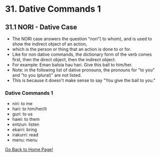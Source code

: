 # 31. Dative Commands 1

## 31.1 NORI - Dative Case

*   The NORI case answers the question “nori”( to whom), and is used to show the indirect object of an action,
*   which is the person or thing that an action is done to or for.
*   Like for non dative commands, the dictionary form of the verb comes first, then the direct object, then the indirect object.
*   For example: Eman baloia hau hari. Give this ball to him/her.
*   Note: in the following list of dative pronouns, the pronouns for "to you" and "to you (plural)" are not listed.
*   This is because it doesn't make sense to say "You give the ball to you."

### Dative Commands 1

*   niri: to me
*   hari: to him/her/it
*   guri: to us
*   haiei: to them
*   entzun: listen
*   ekarri: bring
*   irakurri: read
*   menu: menu

[ Go Back to Home Page!](..)